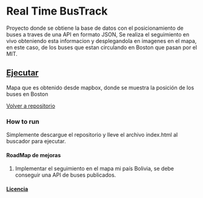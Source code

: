 # Real Time BusTrack
Proyecto donde se obtiene la base de datos con el posicionamiento de buses a traves de una API en formato JSON,
Se realiza el seguimiento en vivo obteniendo esta informacion y desplegandola en imagenes en el mapa, en este caso,
de los buses que estan circulando en Boston que pasan por el MIT.
## <a href="https://rolandovaldir.github.io/Portfolio_BusTrack/">Ejecutar</a>
Mapa que es obtenido desde mapbox, donde se muestra la posición de los buses en Boston</p>
<a href="https://github.com/rolandovaldir/rolandovaldir.github.io">Volver a repositorio</a>
### How to run
Simplemente descargue el repositorio y lleve el archivo index.html al buscador para ejecutar.
#### RoadMap de mejoras
1. Implementar el seguimiento en el mapa mi país Bolivia, se debe conseguir una API de buses publicados.
#### <a href="https://github.com/rolandovaldir/Portfolio_BusTrack/blob/main/LICENSE"> Licencia </a>
